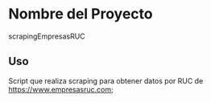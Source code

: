 # Nombre del Proyecto
scrapingEmpresasRUC

## Uso
Script que realiza scraping para obtener datos por RUC de  https://www.empresasruc.com;